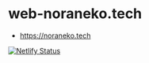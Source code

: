 # web-noraneko.tech

- <https://noraneko.tech>

[![Netlify Status](https://api.netlify.com/api/v1/badges/48151bc3-3cde-4e86-8e2c-14b788ad69dd/deploy-status)](https://app.netlify.com/sites/noraneko-tech/deploys)
